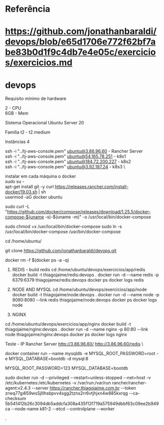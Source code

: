# Referência
# https://github.com/jonathanbaraldi/devops/blob/e65d1706e772f62bf7abe83b0d1f9c4db7e4e05c/exercicios/exercicios.md

# devops
Requisito mínimo  de hardware

2   -  CPU  \
6GB -  Mem  

Sistema Operacional
Ubuntu Server 20

Família
t2 - t2.medium

Instâncias
4

ssh -i "../tj-aws-console.pem" ubuntu@3.86.96.60       - Rancher Server      
ssh -i "../tj-aws-console.pem" ubuntu@54.165.78.251    - k8s1                \
ssh -i "../tj-aws-console.pem" ubuntu@184.72.200.227   - k8s2                \
ssh -i "../tj-aws-console.pem" ubuntu@3.92.187.24      - k8s3                \

instalar em cada máquina o docker                                \
sudo su -                                                        \
apt-get install git -y
curl https://releases.rancher.com/install-docker/19.03.sh | sh   \
usermod -aG docker ubuntu                                        

sudo curl -L "https://github.com/docker/compose/releases/download/1.25.5/docker-compose-$(uname -s)-$(uname -m)" -o /usr/local/bin/docker-compose

sudo chmod +x /usr/local/bin/docker-compose
sudo ln -s /usr/local/bin/docker-compose /usr/bin/docker-compose

cd /home/ubuntu/

git clone https://github.com/jonathanbaraldi/devops.git

docker rm -f $(docker ps -a -q)

1. REDIS - build redis
cd /home/ubuntu/devops/exercicios/app/redis
docker build -t thiagojaime/redis:devops .
docker run -d --name redis -p 6379:6379 thiagojaime/redis:devops
docker ps
docker logs redis

2. NODE AND MYSQL
cd /home/ubuntu/devops/exercicios/app/node
docker build -t thiagojaime/node:devops .
docker run -d --name node -p 8080:8080 --link redis thiagojaime/node:devops
docker ps
docker logs node

3. NGINX

cd /home/ubuntu/devops/exercicios/app/nginx
docker build -t thiagojaime/nginx:devops .
docker run -d --name nginx -p 80:80 --link node thiagojaime/nginx:devops 
docker ps
docker logs nginx

Teste - IP Rancher Server
http://3.86.96.60/
http://3.86.96.60/redis      \


docker container run --name mysqldb -e MYSQL_ROOT_PASSWORD=root -e MYSQL_DATABASE=bootdb -d mysql:8

MYSQL_ROOT_PASSWORD=123
MYSQL_DATABASE=bootdb




sudo docker run -d --privileged --restart=unless-stopped --net=host -v /etc/kubernetes:/etc/kubernetes -v /var/run:/var/run rancher/rancher-agent:v2.4.3 --server https://rancher.thiagojaime.com.br --token zrwq77g4l59ws5jlllhsbpvv4sgg2tzns2rr6vtjhjxn4w885kxrqg --ca-checksum 5b541412b26c3094db5addcfa308a435f12f719a575949dbbf63c09ee2b949ca --node-name k81-2 --etcd --controlplane --worker


.